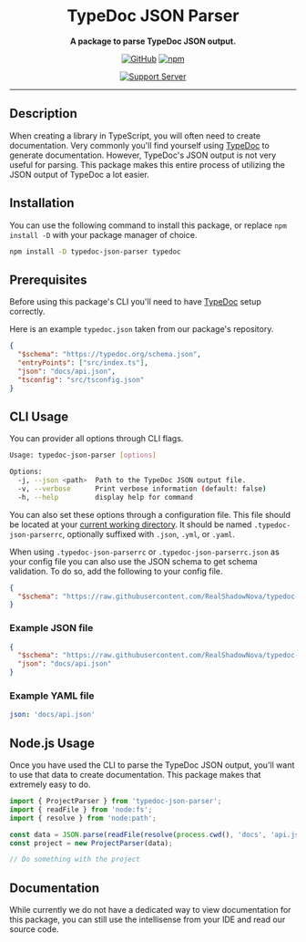 <div align="center">

# TypeDoc JSON Parser

**A package to parse TypeDoc JSON output.**

[![GitHub](https://img.shields.io/github/license/RealShadowNova/typedoc-json-parser)](https://github.com/RealShadowNova/typedoc-json-parserblob/main/LICENSE.md)
[![npm](https://img.shields.io/npm/v/typedoc-json-parser?color=crimson&logo=npm&style=flat-square)](https://www.npmjs.com/package/typedoc-json-parser)

[![Support Server](https://discord.com/api/guilds/554742955898961930/embed.png?style=banner2)](https://discord.gg/fERY6AenEv)

</div>

---

## Description

When creating a library in TypeScript, you will often need to create documentation. Very commonly you'll find yourself using [TypeDoc](https://typedoc.org) to generate documentation. However, TypeDoc's JSON output is not very useful for parsing. This package makes this entire process of utilizing the JSON output of TypeDoc a lot easier.

## Installation

You can use the following command to install this package, or replace `npm install -D` with your package manager of choice.

```sh
npm install -D typedoc-json-parser typedoc
```

## Prerequisites

Before using this package's CLI you'll need to have [TypeDoc](https://typedoc.org) setup correctly.

Here is an example `typedoc.json` taken from our package's repository.

```json
{
  "$schema": "https://typedoc.org/schema.json",
  "entryPoints": ["src/index.ts"],
  "json": "docs/api.json",
  "tsconfig": "src/tsconfig.json"
}
```

## CLI Usage

You can provider all options through CLI flags.

```sh
Usage: typedoc-json-parser [options]

Options:
  -j, --json <path>  Path to the TypeDoc JSON output file.
  -v, --verbose      Print verbose information (default: false)
  -h, --help         display help for command
```

You can also set these options through a configuration file. This file should be located at your [current working directory](https://nodejs.org/api/process.html#processcwd). It should be named `.typedoc-json-parserrc`, optionally suffixed with `.json`, `.yml`, or `.yaml`.

When using `.typedoc-json-parserrc` or `.typedoc-json-parserrc.json` as your config file you can also use the JSON schema to get schema validation. To do so, add the following to your config file.

```json
{
  "$schema": "https://raw.githubusercontent.com/RealShadowNova/typedoc-json-parser/main/assets/typedoc-json-parser.schema.json"
}
```

### Example JSON file

```json
{
  "$schema": "https://raw.githubusercontent.com/RealShadowNova/typedoc-json-parser/main/assets/typedoc-json-parser.schema.json",
  "json": "docs/api.json"
}
```

### Example YAML file

```yaml
json: 'docs/api.json'
```

## Node.js Usage

Once you have used the CLI to parse the TypeDoc JSON output, you'll want to use that data to create documentation.
This package makes that extremely easy to do.

```typescript
import { ProjectParser } from 'typedoc-json-parser';
import { readFile } from 'node:fs';
import { resolve } from 'node:path';

const data = JSON.parse(readFile(resolve(process.cwd(), 'docs', 'api.json'), 'utf8'));
const project = new ProjectParser(data);

// Do something with the project
```

## Documentation

While currently we do not have a dedicated way to view documentation for this package, you can still use the intellisense from your IDE and read our source code.
